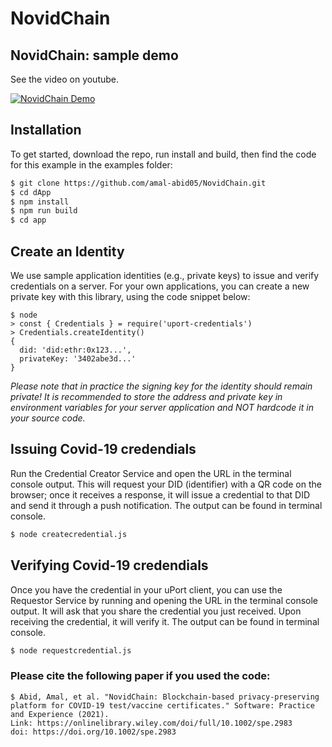 # NovidChain


## NovidChain: sample demo

See the video on youtube.

[![NovidChain Demo](https://img.youtube.com/vi/Zrn3Hzr45N0/mq3.jpg)](https://www.youtube.com/watch?v=Zrn3Hzr45N0)



## Installation

To get started, download the repo, run install and build, then find the code for this example in the examples folder:

``` bash
$ git clone https://github.com/amal-abid05/NovidChain.git
$ cd dApp
$ npm install
$ npm run build
$ cd app
```


## Create an Identity

We use sample application identities (e.g., private keys) to issue and verify credentials on a server. For
your own applications, you can create a new private key with this library, using the code snippet below:

```
$ node
> const { Credentials } = require('uport-credentials')
> Credentials.createIdentity()
{
  did: 'did:ethr:0x123...',
  privateKey: '3402abe3d...'
}
```

*Please note that in practice the signing key for the identity should remain private!*
*It is recommended to store the address and private key in environment variables for your server application and NOT
hardcode it in your source code.*


## Issuing Covid-19 credendials

Run the Credential Creator Service and open the URL in the terminal console output. This will request your DID
(identifier) with a QR code on the browser; once it receives a response, it will issue a credential to that DID and
send it through a push notification. The output can be found in terminal console.

``` bash
$ node createcredential.js
```

## Verifying Covid-19 credendials 

Once you have the credential in your uPort client, you can use the Requestor Service by running and opening the URL in
the terminal console output. It will ask that you share the credential you just received. Upon receiving the credential,
it will verify it. The output can be found in terminal console.

``` bash
$ node requestcredential.js
```

### Please cite the following paper if you used the code:

``` 
$ Abid, Amal, et al. "NovidChain: Blockchain‐based privacy‐preserving platform for COVID‐19 test/vaccine certificates." Software: Practice and Experience (2021).
Link: https://onlinelibrary.wiley.com/doi/full/10.1002/spe.2983
doi: https://doi.org/10.1002/spe.2983
```
